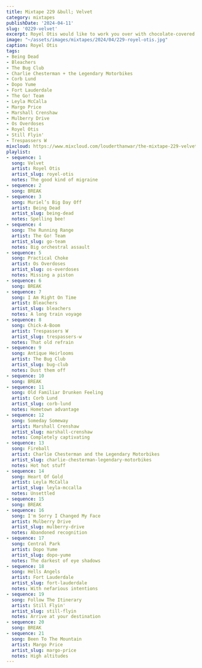```yaml
---
title: Mixtape 229 &bull; Velvet
category: mixtapes
publishDate: '2024-04-11'
slug: '0229-velvet'
excerpt: Royel Otis would like to work you over with chocolate-covered brass knuckles.
image: "~/assets/images/mixtapes/2024/04/229-royel-otis.jpg"
caption: Royel Otis
tags:
- Being Dead
- Bleachers
- The Bug Club
- Charlie Chesterman + the Legendary Motorbikes
- Corb Lund
- Dopo Yume
- Fort Lauderdale
- The Go! Team
- Leyla McCalla
- Margo Price
- Marshall Crenshaw
- Mulberry Drive
- Os Overdoses
- Royel Otis
- Still Flyin'
- Trespassers W
mixcloud: https://www.mixcloud.com/louderthanwar/the-mixtape-229-velvet-2024-04-11/
playlist:
- sequence: 1
  song: Velvet
  artist: Royel Otis
  artist_slug: royel-otis
  notes: The good kind of migraine
- sequence: 2
  song: BREAK
- sequence: 3
  song: Muriel’s Big Day Off
  artist: Being Dead
  artist_slug: being-dead
  notes: Spelling bee!
- sequence: 4
  song: The Running Range
  artist: The Go! Team
  artist_slug: go-team
  notes: Big orchestral assault
- sequence: 5
  song: Practical Choke
  artist: Os Overdoses
  artist_slug: os-overdoses
  notes: Missing a piston
- sequence: 6
  song: BREAK
- sequence: 7
  song: I Am Right On Time
  artist: Bleachers
  artist_slug: bleachers
  notes: A long train voyage
- sequence: 8
  song: Chick-A-Boom
  artist: Trespassers W
  artist_slug: trespassers-w
  notes: That old refrain
- sequence: 9
  song: Antique Heirlooms
  artist: The Bug Club
  artist_slug: bug-club
  notes: Dust them off
- sequence: 10
  song: BREAK
- sequence: 11
  song: Old Familiar Drunken Feeling
  artist: Corb Lund
  artist_slug: corb-lund
  notes: Hometown advantage
- sequence: 12
  song: Someday Someway
  artist: Marshall Crenshaw
  artist_slug: marshall-crenshaw
  notes: Completely captivating
- sequence: 13
  song: Fireball
  artist: Charlie Chesterman and the Legendary Motorbikes
  artist_slug: charlie-chesterman-legendary-motorbikes
  notes: Hot hot stuff
- sequence: 14
  song: Heart Of Gold
  artist: Leyla McCalla
  artist_slug: leyla-mccalla
  notes: Unsettled
- sequence: 15
  song: BREAK
- sequence: 16
  song: I'm Sorry I Changed My Face
  artist: Mulberry Drive
  artist_slug: mulberry-drive
  notes: Abandoned recognition
- sequence: 17
  song: Central Park
  artist: Dopo Yume
  artist_slug: dopo-yume
  notes: The darkest of eye shadows
- sequence: 18
  song: Hells Angels
  artist: Fort Lauderdale
  artist_slug: fort-lauderdale
  notes: With nefarious intentions
- sequence: 19
  song: Follow The Itinerary
  artist: Still Flyin'
  artist_slug: still-flyin
  notes: Arrive at your destination
- sequence: 20
  song: BREAK
- sequence: 21
  song: Been To The Mountain
  artist: Margo Price
  artist_slug: margo-price
  notes: High altitudes
---
```


